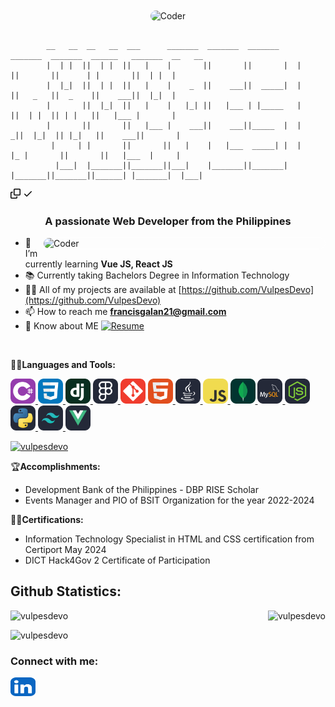 <div align="center" width="100%" height="400">
<img align="center" alt="Coder" width="400" height="400" src="https://github.com/VulpesDevo/Projects-Studies/blob/main/giphy.gif" style="border-radius: 20px;">

</div>

<div class="snippet-clipboard-content notranslate position-relative overflow-auto"><pre class="notranslate"><code>
		__   __  __   __  ___      _______  _______  _______    _______  _______  ______   _______  __   __ 
		|  | |  ||  | |  ||   |    |       ||       ||       |  |       ||       ||      | |       ||  | |  |
		|  |_|  ||  | |  ||   |    |    _  ||    ___||  _____|  |       ||   _   ||  _    ||    ___||  |_|  |
		|       ||  |_|  ||   |    |   |_| ||   |___ | |_____   |       ||  | |  || | |   ||   |___ |       |
		|       ||       ||   |___ |    ___||    ___||_____  |  |      _||  |_|  || |_|   ||    ___||       |
		 |     | |       ||       ||   |    |   |___  _____| |  |     |_ |       ||       ||   |___  |     | 
		  |___|  |_______||_______||___|    |_______||_______|  |_______||_______||______| |_______|  |___|
</code></pre><div class="zeroclipboard-container"> <clipboard-copy aria-label="Copy" class="ClipboardButton btn btn-invisible js-clipboard-copy m-2 p-0 d-flex flex-justify-center flex-items-center" data-copy-feedback="Copied!" data-tooltip-direction="w" value="__   __  __   __  ___      _______  _______  _______    _______  _______  ______   _______  __   __ 
|  | |  ||  | |  ||   |    |       ||       ||       |  |       ||       ||      | |       ||  | |  |
|  |_|  ||  | |  ||   |    |    _  ||    ___||  _____|  |       ||   _   ||  _    ||    ___||  |_|  |
|       ||  |_|  ||   |    |   |_| ||   |___ | |_____   |       ||  | |  || | |   ||   |___ |       |
|       ||       ||   |___ |    ___||    ___||_____  |  |      _||  |_|  || |_|   ||    ___||       |
 |     | |       ||       ||   |    |   |___  _____| |  |     |_ |       ||       ||   |___  |     | 
  |___|  |_______||_______||___|    |_______||_______|  |_______||_______||______| |_______|  |___|" tabindex="0" role="button"> <svg aria-hidden="true" height="16" viewBox="0 0 16 16" version="1.1" width="16" data-view-component="true" class="octicon octicon-copy js-clipboard-copy-icon"> <path d="M0 6.75C0 5.784.784 5 1.75 5h1.5a.75.75 0 0 1 0 1.5h-1.5a.25.25 0 0 0-.25.25v7.5c0 .138.112.25.25.25h7.5a.25.25 0 0 0 .25-.25v-1.5a.75.75 0 0 1 1.5 0v1.5A1.75 1.75 0 0 1 9.25 16h-7.5A1.75 1.75 0 0 1 0 14.25Z"></path><path d="M5 1.75C5 .784 5.784 0 6.75 0h7.5C15.216 0 16 .784 16 1.75v7.5A1.75 1.75 0 0 1 14.25 11h-7.5A1.75 1.75 0 0 1 5 9.25Zm1.75-.25a.25.25 0 0 0-.25.25v7.5c0 .138.112.25.25.25h7.5a.25.25 0 0 0 .25-.25v-7.5a.25.25 0 0 0-.25-.25Z"></path> </svg> <svg aria-hidden="true" height="16" viewBox="0 0 16 16" version="1.1" width="16" data-view-component="true" class="octicon octicon-check js-clipboard-check-icon color-fg-success d-none"> <path d="M13.78 4.22a.75.75 0 0 1 0 1.06l-7.25 7.25a.75.75 0 0 1-1.06 0L2.22 9.28a.751.751 0 0 1 .018-1.042.751.751 0 0 1 1.042-.018L6 10.94l6.72-6.72a.75.75 0 0 1 1.06 0Z"></path> </svg> </clipboard-copy>


<h3 align="center">A passionate Web Developer from the Philippines</h3>

<img
	align="right"
	alt="Coder"
	width="450"
	src="https://user-images.githubusercontent.com/74038190/225813708-98b745f2-7d22-48cf-9150-083f1b00d6c9.gif"
	style="border-radius: 20px;border: 1px solid white"
/>



- 🌱 I’m currently learning **Vue JS, React JS**
- 📚 Currently taking Bachelors Degree in Information Technology
- 👨‍💻 All of my projects are available at [https://github.com/VulpesDevo](https://github.com/VulpesDevo)
- 📫 How to reach me **francisgalan21@gmail.com**
- 📄 Know about ME <a href="https://drive.google.com/file/d/1SViwfKIwCGvErMpVkrXXTIC3vuRkGvNJ/view?usp=sharing" target="_blank" rel="noreferrer">
    <img src="https://img.icons8.com/material-outlined/24/ffa500/resume.png" alt="Resume" />
</a>

<br>

👨‍💻**Languages and Tools:**
<p align="left" >
	<a href="https://www.w3schools.com/cs/" target="_blank" rel="noreferrer">
		<img
			src="https://github.com/tandpfun/skill-icons/blob/main/icons/CS.svg"
			alt="csharp"
			width="40"
			height="40"
		/>
	</a>
	<a href="https://www.w3schools.com/css/" target="_blank" rel="noreferrer">
		<img
			src="https://github.com/tandpfun/skill-icons/blob/main/icons/CSS.svg"
			alt="css3"
			width="40"
			height="40"
		/>
	</a>
	<a href="https://www.djangoproject.com/" target="_blank" rel="noreferrer">
		<img
			src="https://github.com/tandpfun/skill-icons/blob/main/icons/Django.svg"
			alt="django"
			width="40"
			height="40"
		/>
	</a>
	<a href="https://www.figma.com/" target="_blank" rel="noreferrer">
		<img
			src="https://github.com/tandpfun/skill-icons/blob/main/icons/Figma-Dark.svg"
			alt="figma"
			width="40"
			height="40"
		/>
	</a>
	<a href="https://git-scm.com/" target="_blank" rel="noreferrer">
		<img
			src="https://github.com/tandpfun/skill-icons/blob/main/icons/Git.svg"
			alt="git"
			width="40"
			height="40"
		/>
	</a>
	<a href="https://www.w3.org/html/" target="_blank" rel="noreferrer">
		<img
			src="https://github.com/tandpfun/skill-icons/blob/main/icons/HTML.svg"
			alt="html5"
			width="40"
			height="40"
		/>
	</a>
	<a href="https://www.java.com" target="_blank" rel="noreferrer">
		<img
			src="https://github.com/tandpfun/skill-icons/blob/main/icons/Java-Dark.svg"
			alt="java"
			width="40"
			height="40"
		/>
	</a>
	<a
		href="https://developer.mozilla.org/en-US/docs/Web/JavaScript"
		target="_blank"
		rel="noreferrer"
	>
		<img
			src="https://github.com/tandpfun/skill-icons/blob/main/icons/JavaScript.svg"
			alt="javascript"
			width="40"
			height="40"
		/>
	</a>
	<a href="https://www.mongodb.com/" target="_blank" rel="noreferrer">
		<img
			src="https://github.com/tandpfun/skill-icons/blob/main/icons/MongoDB.svg"
			alt="mongodb"
			width="40"
			height="40"
		/>
	</a>
	<a href="https://www.mysql.com/" target="_blank" rel="noreferrer">
		<img
			src="https://github.com/tandpfun/skill-icons/blob/main/icons/MySQL-Dark.svg"
			alt="mysql"
			width="40"
			height="40"
		/>
	</a>
	<a href="https://nodejs.org" target="_blank" rel="noreferrer">
		<img
			src="https://github.com/tandpfun/skill-icons/blob/main/icons/NodeJS-Dark.svg"
			alt="nodejs"
			width="40"
			height="40"
		/>
	</a>
	<a href="https://www.python.org" target="_blank" rel="noreferrer">
		<img
			src="https://github.com/tandpfun/skill-icons/blob/main/icons/Python-Dark.svg"
			alt="python"
			width="40"
			height="40"
		/>
	</a>
	<a href="https://tailwindcss.com/" target="_blank" rel="noreferrer">
		<img
			src="https://github.com/tandpfun/skill-icons/blob/main/icons/TailwindCSS-Dark.svg"
			alt="tailwind"
			width="40"
			height="40"
		/>
	</a>
	<a href="https://vuejs.org/" target="_blank" rel="noreferrer">
		<img
			src="https://github.com/tandpfun/skill-icons/blob/main/icons/VueJS-Dark.svg"
			alt="vuejs"
			width="40"
			height="40"
		/>
	</a>
</p>
<p align="left">
	<a href="https://github.com/ryo-ma/github-profile-trophy">
		<img
			src="https://github-profile-trophy.vercel.app/?username=vulpesdevo&theme=darkhub"
			alt="vulpesdevo"
		/>
	</a>
</p>


	
🏆**Accomplishments:**
- Development Bank of the Philippines - DBP RISE Scholar
- Events Manager and PIO of BSIT Organization for the year 2022-2024
  
👨‍💻**Certifications:**
- Information Technology Specialist in HTML and CSS certification from Certiport May 2024
- DICT Hack4Gov 2 Certificate of Participation
  

  
## Github Statistics: 
<p>
<img
	align="right"
	src="https://github-readme-stats.vercel.app/api/top-langs?username=vulpesdevo&show_icons=true&locale=en&layout=compact&bg_color=1a1b27&text_color=ffffff"
	alt="vulpesdevo"
/>
</p>
<p>
	<img
		src="https://github-readme-stats.vercel.app/api?username=vulpesdevo&show_icons=true&locale=en&bg_color=1a1b27&text_color=ffffff"
		alt="vulpesdevo"
	/>
</p>

<p>
	<img
		src="https://github-readme-streak-stats.herokuapp.com/?user=vulpesdevo&background=1a1b27&stroke=ffffff&ring=ffffff&fire=ffffff&currStreakNum=ffffff&sideNums=ffffff&currStreakLabel=ffffff&sideLabels=ffffff&dates=ffffff"
		alt="vulpesdevo"
	/>
</p>


<h3 align="left">Connect with me:</h3>
<p align="left">
	<a href="https://www.linkedin.com/in/mark-francis-galan-3bb21228b/" target="_blank"
		><img
			align="center"
			src="https://github.com/tandpfun/skill-icons/blob/main/icons/LinkedIn.svg"
			alt="mark francis galan"
			height="30"
			width="40"
	/></a>
</p>


